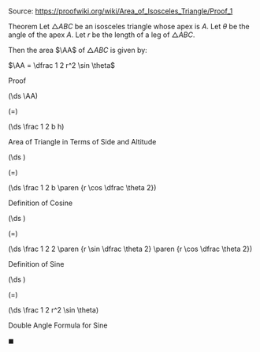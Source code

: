 # 

Source: https://proofwiki.org/wiki/Area_of_Isosceles_Triangle/Proof_1

Theorem
Let $\triangle ABC$ be an isosceles triangle whose apex is $A$.
Let $\theta$ be the angle of the apex $A$.
Let $r$ be the length of a leg of $\triangle ABC$.

Then the area $\AA$ of $\triangle ABC$ is given by:

$\AA = \dfrac 1 2 r^2 \sin \theta$


Proof














\(\ds \AA\)

\(=\)







\(\ds \frac 1 2 b h\)





Area of Triangle in Terms of Side and Altitude














\(\ds \)

\(=\)







\(\ds \frac 1 2 b \paren {r \cos \dfrac \theta 2}\)





Definition of Cosine














\(\ds \)

\(=\)







\(\ds \frac 1 2 2 \paren {r \sin \dfrac \theta 2} \paren {r \cos \dfrac \theta 2}\)





Definition of Sine














\(\ds \)

\(=\)







\(\ds \frac 1 2 r^2 \sin \theta\)





Double Angle Formula for Sine



$\blacksquare$





